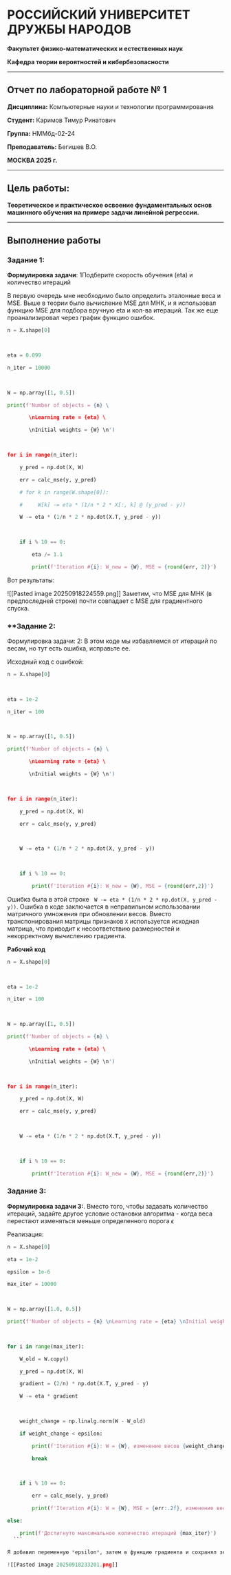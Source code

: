 # РОССИЙСКИЙ УНИВЕРСИТЕТ ДРУЖБЫ НАРОДОВ

**Факультет физико-математических и естественных наук**

**Кафедра теории вероятностей и кибербезопасности**

---

## **Отчет по лабораторной работе № 1**

**Дисциплина:** Компьютерные науки и технологии программирования

**Студент:** Каримов Тимур Ринатович

**Группа:** НММбд-02-24

**Преподаватель:** Бегишев В.О.

**МОСКВА 2025 г.**

---

## **Цель работы:**

**Теоретическое и практическое освоение фундаментальных основ машинного обучения на примере задачи линейной регрессии.**

---

## **Выполнение работы**

### **Задание 1:** 
**Формулировка задачи**: 1Подберите скорость обучения (eta) и количество итераций

В первую очередь мне необходимо было определить эталонные веса и MSE. Выше в теории было вычисление MSE для МНК, и я использовал функцию MSE для подбора вручную eta и кол-ва итераций. Так же еще проанализировал через график функцию ошибок.

```Python
n = X.shape[0]

  

eta = 0.099

n_iter = 10000

  

W = np.array([1, 0.5])

print(f'Number of objects = {n} \

       \nLearning rate = {eta} \

       \nInitial weights = {W} \n')

  

for i in range(n_iter):

    y_pred = np.dot(X, W)

    err = calc_mse(y, y_pred)

    # for k in range(W.shape[0]):

    #     W[k] -= eta * (1/n * 2 * X[:, k] @ (y_pred - y))

    W -= eta * (1/n * 2 * np.dot(X.T, y_pred - y))

  

    if i % 10 == 0:

        eta /= 1.1

        print(f'Iteration #{i}: W_new = {W}, MSE = {round(err, 2)}')

```

Вот результаты:

![[Pasted image 20250918224559.png]]
Заметим, что MSE для МНК (в предпоследней строке) почти совпадает с MSE для градиентного спуска. 
### **Задание 2:  
Формулировка задачи: 2: В этом коде мы избавляемся от итераций по весам, но тут есть ошибка, исправьте ее. 

Исходный код с ошибкой: 

```Python
n = X.shape[0]

  

eta = 1e-2

n_iter = 100

  

W = np.array([1, 0.5])

print(f'Number of objects = {n} \

       \nLearning rate = {eta} \

       \nInitial weights = {W} \n')

  

for i in range(n_iter):

    y_pred = np.dot(X, W)

    err = calc_mse(y, y_pred)

  

    W -= eta * (1/n * 2 * np.dot(X, y_pred - y))

  

    if i % 10 == 0:

        print(f'Iteration #{i}: W_new = {W}, MSE = {round(err,2)}')
```


Ошибка была в этой строке   `W -= eta * (1/n * 2 * np.dot(X, y_pred - y))`. Ошибка в коде заключается в неправильном использовании матричного умножения при обновлении весов. Вместо транспонирования матрицы признаков `X` используется исходная матрица, что приводит к несоответствию размерностей и некорректному вычислению градиента.

**Рабочий код** 
```Python
n = X.shape[0]

  

eta = 1e-2

n_iter = 100

  

W = np.array([1, 0.5])

print(f'Number of objects = {n} \

       \nLearning rate = {eta} \

       \nInitial weights = {W} \n')

  

for i in range(n_iter):

    y_pred = np.dot(X, W)

    err = calc_mse(y, y_pred)

  

    W -= eta * (1/n * 2 * np.dot(X.T, y_pred - y))

  

    if i % 10 == 0:

        print(f'Iteration #{i}: W_new = {W}, MSE = {round(err,2)}')
```

### **Задание 3:** 


**Формулировка задачи 3:**. Вместо того, чтобы задавать количество итераций, задайте другое условие остановки алгоритма - когда веса перестают изменяться меньше определенного порога $\epsilon$ 

Реализация: 
```Python
n = X.shape[0]

eta = 1e-2

epsilon = 1e-6

max_iter = 10000

  

W = np.array([1.0, 0.5])

print(f'Number of objects = {n} \nLearning rate = {eta} \nInitial weights = {W} \n')

  

for i in range(max_iter):

    W_old = W.copy()  

    y_pred = np.dot(X, W)

    gradient = (2/n) * np.dot(X.T, y_pred - y)

    W -= eta * gradient

  

    weight_change = np.linalg.norm(W - W_old)

    if weight_change < epsilon:

        print(f'Iteration #{i}: W = {W}, изменение весов {weight_change:.6f} < {epsilon}')

        break

  

    if i % 10 == 0:

        err = calc_mse(y, y_pred)

        print(f'Iteration #{i}: W = {W}, MSE = {err:.2f}, изменение весов = {weight_change:.6f}')

else:

    print(f'Достигнуто максимальное количество итераций {max_iter}')
  ```

Я добавил переменную *epsilon*, затем в функцию градиента и сохранял значения весов, чтобы у меня отслеживалось отклонение при каждой итерации. При достижении отклонения меньше epsilon цикл обрывался. 

![[Pasted image 20250918233201.png]] 
